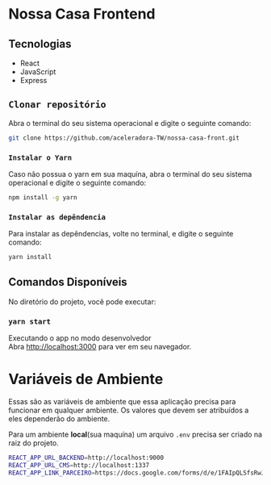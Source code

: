 # Nossa Casa Frontend

## Tecnologias

- React
- JavaScript
- Express

## `Clonar repositório`

 Abra o terminal do seu sistema operacional e digite o seguinte comando:

  ```bash
  git clone https://github.com/aceleradora-TW/nossa-casa-front.git
  ```
  ### `Instalar o Yarn`

 Caso não possua o yarn em sua maquína, abra o terminal do seu sistema operacional e digite o seguinte comando:

  ```bash
  npm install -g yarn
  ```
  
 ### `Instalar as depêndencia`
 
 Para instalar as depêndencias, volte no terminal, e digite o seguinte comando:
 
  ```bash
  yarn install
  ```
## Comandos Disponíveis

No diretório do projeto, você pode executar:

### `yarn start`

Executando o app no modo desenvolvedor\
Abra [http://localhost:3000](http://localhost:3000) para ver em seu navegador.

# Variáveis de Ambiente
Essas são as variáveis de ambiente que essa aplicação precisa para funcionar em qualquer ambiente.
Os valores que devem ser atribuídos a eles dependerão do ambiente.

Para um ambiente **local**(sua maquína) um arquivo `.env` precisa ser criado na raiz do projeto.

```bash
REACT_APP_URL_BACKEND=http://localhost:9000
REACT_APP_URL_CMS=http://localhost:1337
REACT_APP_LINK_PARCEIRO=https://docs.google.com/forms/d/e/1FAIpQLSfsRwJx-7Wa5VIOSFaH3DAAoOr3iTJFQ27qBOj5aJ5dHTUk1Q/viewform
```

